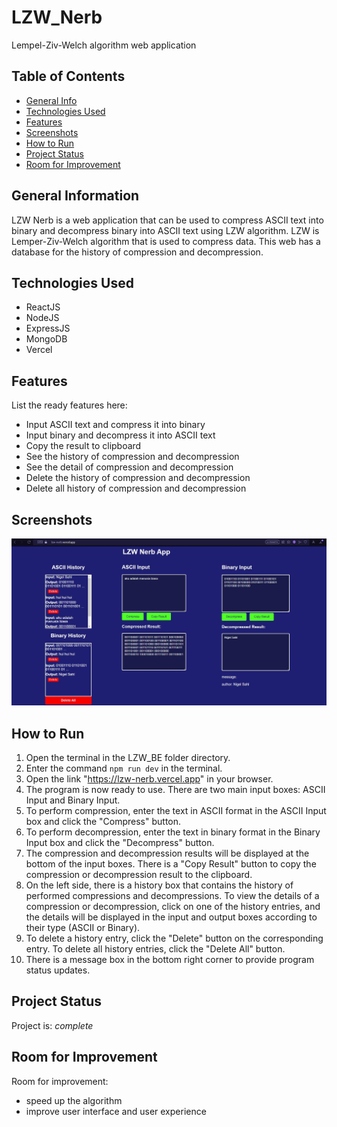 # LZW_Nerb
Lempel-Ziv-Welch algorithm web application  

## Table of Contents
* [General Info](#general-information)
* [Technologies Used](#technologies-used)
* [Features](#features)
* [Screenshots](#screenshots)
* [How to Run](#how-to-run)
* [Project Status](#project-status)
* [Room for Improvement](#room-for-improvement)


## General Information
LZW Nerb is a web application that can be used to compress ASCII text into binary and decompress binary into ASCII text using LZW algorithm. LZW is Lemper-Ziv-Welch algorithm that is used to compress data. This web has a database for the history of compression and decompression. 


## Technologies Used
- ReactJS
- NodeJS
- ExpressJS
- MongoDB
- Vercel


## Features
List the ready features here:
- Input ASCII text and compress it into binary
- Input binary and decompress it into ASCII text
- Copy the result to clipboard
- See the history of compression and decompression
- See the detail of compression and decompression
- Delete the history of compression and decompression
- Delete all history of compression and decompression


## Screenshots
![Example screenshot](./img/example.jpg)


## How to Run
1. Open the terminal in the LZW_BE folder directory.
2. Enter the command `npm run dev` in the terminal.
3. Open the link "https://lzw-nerb.vercel.app" in your browser.
4. The program is now ready to use. There are two main input boxes: ASCII Input and Binary Input.
5. To perform compression, enter the text in ASCII format in the ASCII Input box and click the "Compress" button.
6. To perform decompression, enter the text in binary format in the Binary Input box and click the "Decompress" button.
7. The compression and decompression results will be displayed at the bottom of the input boxes. There is a "Copy Result" button to copy the compression or decompression result to the clipboard.
8. On the left side, there is a history box that contains the history of performed compressions and decompressions. To view the details of a compression or decompression, click on one of the history entries, and the details will be displayed in the input and output boxes according to their type (ASCII or Binary).
9. To delete a history entry, click the "Delete" button on the corresponding entry. To delete all history entries, click the "Delete All" button.
10. There is a message box in the bottom right corner to provide program status updates.


## Project Status
Project is: _complete_ 


## Room for Improvement

Room for improvement:
- speed up the algorithm
- improve user interface and user experience

